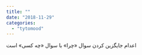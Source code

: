 ```yaml
---
title: ""
date: "2018-11-29"
categories: 
  - "tytomood"
---
```


اعدام جایگزین کردن سوال «چرا» با سوال «چه کسی» است
